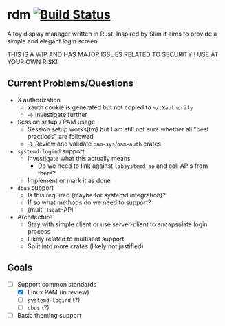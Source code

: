 # rdm [![Build Status](https://travis-ci.org/1wilkens/rdm.svg)](https://travis-ci.org/1wilkens/rdm)
A toy display manager written in Rust. Inspired by Slim it aims to provide a simple and elegant login screen.

THIS IS A WIP AND HAS MAJOR ISSUES RELATED TO SECURITY!! USE AT YOUR OWN RISK!

## Current Problems/Questions
- X authorization
    - xauth cookie is generated but not copied to `~/.Xauthority`
    - -> Investigate further
- Session setup / PAM usage
    - Session setup works(tm) but I am still not sure whether all "best practices" are followed
    - -> Review and validate `pam-sys`/`pam-auth` crates
- `systemd-logind` support
    - Investigate what this actually means
        - Do we need to link against `libsystemd.so` and call APIs from there?
    - Implement or mark it as done
- `dbus` support
    - Is this required (maybe for systemd integration)?
    - If so what methods do we need to support?
    - (multi-)`seat`-API
- Architecture
    - Stay with simple client or use server-client to encapsulate login process
    - Likely related to multiseat support
    - Split into more crates (likely not justified)

## Goals
- [ ] Support common standards
    - [x] Linux PAM (in review)
    - [ ] `systemd-logind` (?)
    - [ ] `dbus` (?)
- [ ] Basic theming support

